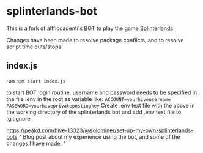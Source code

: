 # splinterlands-bot

This is a fork of alfficcadenti's BOT to play the game [Splinterlands](https://www.splinterlands.com)

Changes have been made to resolve package conflicts, and to resolve script time outs/stops

## index.js

run `npm start index.js`

to start BOT login routine. username and password needs to be specified in the file .env in the root as variable like:
`ACCOUNT=yourhiveusername
PASSWORD=yourhiveprivatepostingkey`
Create .env text file with the above in the working directory of the splinterlands bot and add .env text file to .gitignore


https://peakd.com/hive-13323/@solominer/set-up-my-own-splinterlands-bots
^ Blog post about my experience using the bot, and some of the changes I have made. ^
